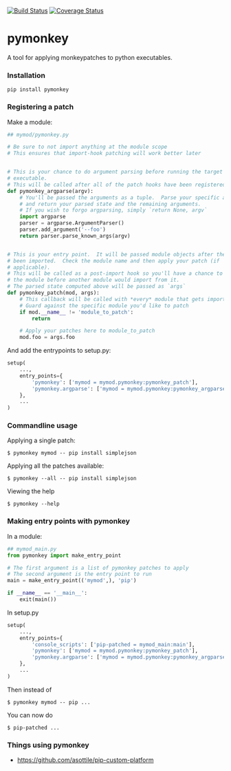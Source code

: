 [![Build Status](https://travis-ci.org/asottile/pymonkey.svg?branch=master)](https://travis-ci.org/asottile/pymonkey)
[![Coverage Status](https://img.shields.io/coveralls/asottile/pymonkey.svg?branch=master)](https://coveralls.io/r/asottile/pymonkey)

pymonkey
========

A tool for applying monkeypatches to python executables.

### Installation

```
pip install pymonkey
```

### Registering a patch

Make a module:

```python
## mymod/pymonkey.py

# Be sure to not import anything at the module scope
# This ensures that import-hook patching will work better later


# This is your chance to do argument parsing before running the target
# executable.
# This will be called after all of the patch hooks have been registered.
def pymonkey_argparse(argv):
    # You'll be passed the arguments as a tuple.  Parse your specific arguments
    # and return your parsed state and the remaining arguments.
    # If you wish to forgo argparsing, simply `return None, argv`
    import argparse
    parser = argparse.ArgumentParser()
    parser.add_argument('--foo')
    return parser.parse_known_args(argv)


# This is your entry point.  It will be passed module objects after they have
# been imported.  Check the module name and then apply your patch (if
# applicable).
# This will be called as a post-import hook so you'll have a chance to modify
# the module before another module would import from it.
# The parsed state computed above will be passed as `args`
def pymonkey_patch(mod, args):
    # This callback will be called with *every* module that gets imported
    # Guard against the specific module you'd like to patch
    if mod.__name__ != 'module_to_patch':
        return

    # Apply your patches here to module_to_patch
    mod.foo = args.foo
```

And add the entrypoints to setup.py:

```python
setup(
    ...,
    entry_points={
        'pymonkey': ['mymod = mymod.pymonkey:pymonkey_patch'],
        'pymonkey.argparse': ['mymod = mymod.pymonkey:pymonkey_argparse'],
    },
    ...
)
```

### Commandline usage

Applying a single patch:

```
$ pymonkey mymod -- pip install simplejson
```

Applying all the patches available:

```
$ pymonkey --all -- pip install simplejson
```

Viewing the help

```
$ pymonkey --help
```

### Making entry points with pymonkey

In a module:

```python
## mymod_main.py
from pymonkey import make_entry_point

# The first argument is a list of pymonkey patches to apply
# The second argument is the entry point to run
main = make_entry_point(('mymod',), 'pip')

if __name__ == '__main__':
    exit(main())
```

In setup.py

```python
setup(
    ...,
    entry_points={
        'console_scripts': ['pip-patched = mymod_main:main'],
        'pymonkey': ['mymod = mymod.pymonkey:pymonkey_patch'],
        'pymonkey.argparse': ['mymod = mymod.pymonkey:pymonkey_argparse'],
    },
    ...
)
```

Then instead of

```
$ pymonkey mymod -- pip ...
```

You can now do

```
$ pip-patched ...
```

### Things using pymonkey

- https://github.com/asottile/pip-custom-platform

